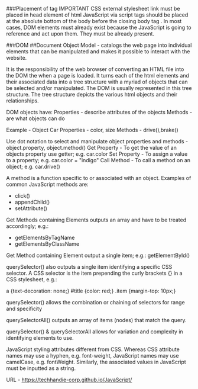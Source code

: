 ###Placement of tag IMPORTANT
CSS external stylesheet link must be placed in head element of html
JavaScript via script tags should be placed at the absolute bottom of the body before the closing body tag </body>. In most cases, DOM elements must already exist because the JavaScript is going to reference and act upon them. They must be already present.

###DOM
##Document Object Model -
catalogs the web page into individual elements that can be manipulated and makes it possible to interact with the website.

It is the responsibility of the web browser of converting an HTML file into the DOM the when a page is loaded. It turns each of the html elements and their associated data into a tree structure with a myriad of objects that can be selected and/or manipulated. The DOM is usually represented in this tree structure. The tree structure depicts the various html objects and their relationships.

DOM objects have:
Properties - describe attributes of the objects
Methods - are what objects can do

Example -
Object Car
Properties - color, size
Methods - drive(),brake()

Use dot notation to select and manipulate object properties and methods - object.property, object.method()
Get Property - To get the value of an objects property use getter; e.g. car.color
Set Property - To assign a value to a property; e.g. car.color = "indigo"
Call Method -  To call a method on an object; e.g. car.drive()

A method is a function specific to or associated with an object. Examples of common JavaScript methods are:
- click()
- appendChild()
- setAttribute()

Get Methods containing Elements outputs an array and have to be treated accordingly; e.g.:
- getElementsByTagName
- getElementsByClassName

Get Method containing Element output a single item; e.g.:
getElementById()

querySelector() also outputs a single item identifying a specific CSS selector. A CSS selector is the item prepending the curly brackets {} in a CSS stylesheet, e.g.:

  a {text-decoration: none;}
  #title {color: red;}
  .item {margin-top: 10px;}

querySelector() allows the combination or chaining of selectors for range and specificity

querySelectorAll() outputs an array of items (nodes) that match the query.

querySelector() & querySelectorAll allows for variation and complexity in identifying elements to use.

JavaScript styling attributes different from CSS. Whereas CSS attribute names may use a hyphen, e.g. font-weight, JavaScript names may use camelCase, e.g. fontWeight. Similarly, the associated values in JavaScript must be inputted as a string.

URL - https://techhandie-corp.github.io/JavaScript/
